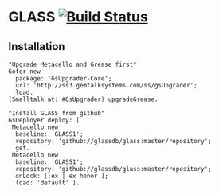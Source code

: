 # GLASS [![Build Status](https://github.com/glassdb/glass/actions/workflows/ci.yml/badge.svg?branch=master)](https://github.com/glassdb/glass/actions/workflows/ci.yml)

## Installation

```Smalltalk
"Upgrade Metacello and Grease first"
Gofer new
  package: 'GsUpgrader-Core';
  url: 'http://ss3.gemtalksystems.com/ss/gsUpgrader';
  load.
(Smalltalk at: #GsUpgrader) upgradeGrease.

"Install GLASS from github"
GsDeployer deploy: [
 Metacello new
  baseline: 'GLASS1';
  repository: 'github://glassdb/glass:master/repository';
  get.
 Metacello new
  baseline: 'GLASS1';
  repository: 'github://glassdb/glass:master/repository';
  onLock: [:ex | ex honor ];
  load: 'default' ].
```
